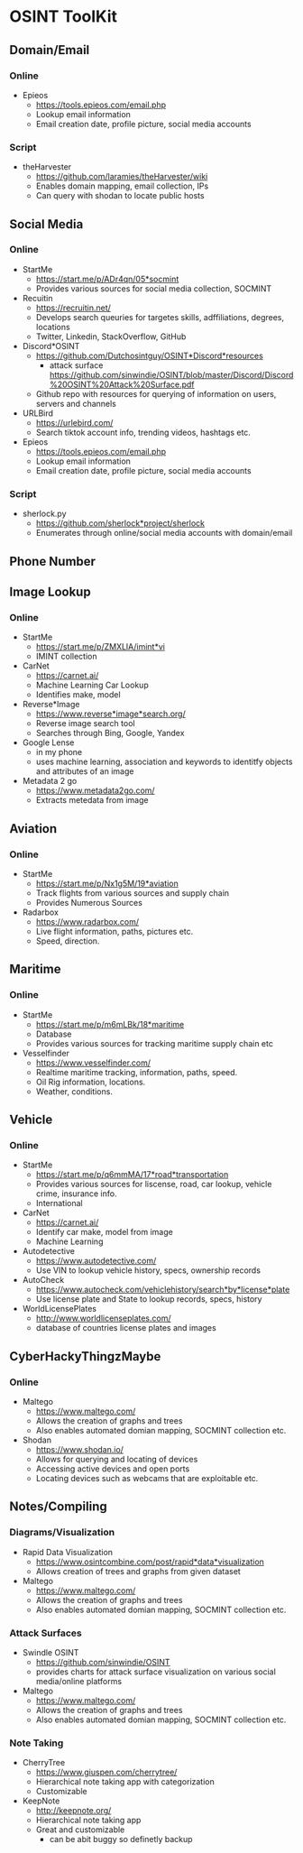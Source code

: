# OSINT ToolKit

## Domain/Email

### Online
* Epieos
   * https://tools.epieos.com/email.php
   * Lookup email information
   * Email creation date, profile picture, social media accounts

### Script
* theHarvester
   * https://github.com/laramies/theHarvester/wiki
   * Enables domain mapping, email collection, IPs
   * Can query with shodan to locate public hosts

## Social Media

### Online
* StartMe
   * https://start.me/p/ADr4qn/05*socmint
   * Provides various sources for social media collection, SOCMINT
* Recuitin
   * https://recruitin.net/
   * Develops search queuries for targetes skills, adffiliations, degrees, locations
   * Twitter, Linkedin, StackOverflow, GitHub
* Discord*OSINT
   * https://github.com/Dutchosintguy/OSINT*Discord*resources
      + attack surface https://github.com/sinwindie/OSINT/blob/master/Discord/Discord%20OSINT%20Attack%20Surface.pdf
   * Github repo with resources for querying of information on users, servers and channels
* URLBird
   * https://urlebird.com/
   * Search tiktok account info, trending videos, hashtags etc.
* Epieos
   * https://tools.epieos.com/email.php
   * Lookup email information
   * Email creation date, profile picture, social media accounts

### Script
* sherlock.py
   * https://github.com/sherlock*project/sherlock
   * Enumerates through online/social media accounts with domain/email

## Phone Number



## Image Lookup

### Online
* StartMe
   * https://start.me/p/ZMXLlA/imint*vi
   * IMINT collection 
* CarNet 
   * https://carnet.ai/
   * Machine Learning Car Lookup
   * Identifies make, model
* Reverse*Image
   * https://www.reverse*image*search.org/
   * Reverse image search tool
   * Searches through Bing, Google, Yandex
* Google Lense
   * in my phone
   * uses machine learning, association and keywords to identitfy objects and attributes of an image
* Metadata 2 go
   * https://www.metadata2go.com/
   * Extracts metedata from image


## Aviation

### Online
* StartMe
   * https://start.me/p/Nx1g5M/19*aviation
   * Track flights from various sources and supply chain
   * Provides Numerous Sources
* Radarbox
   * https://www.radarbox.com/
   * Live flight information, paths, pictures etc.
   * Speed, direction.


## Maritime

### Online
* StartMe
   * https://start.me/p/m6mLBk/18*maritime
   * Database
   * Provides various sources for tracking maritime supply chain etc
* Vesselfinder
   * https://www.vesselfinder.com/
   * Realtime maritime tracking, information, paths, speed.
   * Oil Rig information, locations.
   * Weather, conditions.


## Vehicle

### Online
* StartMe
   * https://start.me/p/q6mmMA/17*road*transportation
   * Provides various sources for liscense, road, car lookup, vehicle crime, insurance info.
   * International
* CarNet
   * https://carnet.ai/
   * Identify car make, model from image
   * Machine Learning
* Autodetective 
   * https://www.autodetective.com/
   * Use VIN to lookup vehicle history, specs, ownership records
* AutoCheck
   * https://www.autocheck.com/vehiclehistory/search*by*license*plate
   * Use license plate and State to lookup records, specs, history
* WorldLicensePlates
   * http://www.worldlicenseplates.com/
   * database of countries license plates and images


## CyberHackyThingzMaybe

### Online
* Maltego
   * https://www.maltego.com/
   * Allows the creation of graphs and trees
   * Also enables automated domian mapping, SOCMINT collection etc. 
* Shodan
   * https://www.shodan.io/
   * Allows for querying and locating of devices
   * Accessing active devices and open ports
   * Locating devices such as webcams that are exploitable etc.


## Notes/Compiling

### Diagrams/Visualization
* Rapid Data Visualization
   * https://www.osintcombine.com/post/rapid*data*visualization
   * Allows creation of trees and graphs from given dataset
* Maltego
   * https://www.maltego.com/
   * Allows the creation of graphs and trees
   * Also enables automated domian mapping, SOCMINT collection etc. 

### Attack Surfaces
* Swindle OSINT
   * https://github.com/sinwindie/OSINT
   * provides charts for attack surface visualization on various social media/online platforms
* Maltego
   * https://www.maltego.com/
   * Allows the creation of graphs and trees
   * Also enables automated domian mapping, SOCMINT collection etc. 

### Note Taking
* CherryTree
   * https://www.giuspen.com/cherrytree/
   * Hierarchical note taking app with categorization
   * Customizable
* KeepNote
   * http://keepnote.org/
   * Hierarchical note taking app
   * Great and customizable
      + can be abit buggy so definetly backup
